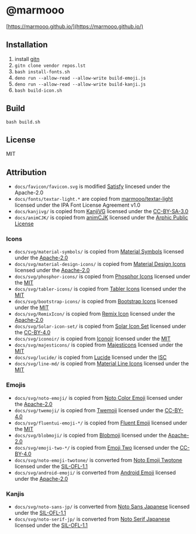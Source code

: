 # @marmooo

[https://marmooo.github.io/](https://marmooo.github.io/)

## Installation

1. install [gitn](https://github.com/marmooo/gitn)
2. `gitn clone vendor repos.lst`
3. `bash install-fonts.sh`
4. `deno run --allow-read --allow-write build-emoji.js`
5. `deno run --allow-read --allow-write build-kanji.js`
6. `bash build-icon.sh`

## Build

```
bash build.sh
```

## License

MIT

## Attribution

- `docs/favicon/favicon.svg` is modified
  [Satisfy](https://fonts.google.com/specimen/Satisfy) lincesed under the
  Apache-2.0
- `docs/fonts/textar-light.*` are copied from
  [marmooo/textar-light](https://github.com/marmooo/textar-light) licensed under
  the IPA Font License Agreement v1.0
- `docs/kanjivg/` is copied from [KanjiVG](https://github.com/KanjiVG/kanjivg)
  licensed under the
  [CC-BY-SA-3.0](https://creativecommons.org/licenses/by/3.0/)
- `docs/animCJK/` is copied from
  [animCJK](https://github.com/parsimonhi/animCJK) licensed under the
  [Arphic Public License](https://www.freedesktop.org/wiki/Arphic_Public_License/)

### Icons

- `docs/svg/material-symbols/` is copied from
  [Material Symbols](https://github.com/marella/material-symbols) licensed under
  the
  [Apache-2.0](https://github.com/marella/material-symbols/blob/main/LICENSE)
- `docs/svg/material-design-icons/` is copied from
  [Material Design Icons](https://github.com/marella/material-design-icons)
  licensed under the
  [Apache-2.0](https://github.com/marella/material-design-icons/blob/main/LICENSE)
- `docs/svg/phosphor-icons/` is copied from
  [Phosphor Icons](https://github.com/phosphor-icons/core) licensed under the
  [MIT](https://github.com/phosphor-icons/core/blob/main/LICENSE)
- `docs/svg/tabler-icons/` is copied from
  [Tabler Icons](https://github.com/tabler/tabler-icons) licensed under the
  [MIT](https://github.com/tabler/tabler-icons/blob/master/LICENSE)
- `docs/svg/bootstrap-icons/` is copied from
  [Bootstrap Icons](https://github.com/twbs/icons) licensed under the
  [MIT](https://github.com/twbs/icons/blob/main/LICENSE.md)
- `docs/svg/RemixIcon/` is copied from
  [Remix Icon](https://github.com/Remix-Design/RemixIcon) licensed under the
  [Apache-2.0](https://github.com/Remix-Design/RemixIcon/blob/master/License)
- `docs/svg/Solar-icon-set/` is copied from
  [Solar Icon Set](https://github.com/480-Design/Solar-icon-set) licensed under
  the [CC-BY-4.0](https://www.figma.com/community/file/1166831539721848736)
- `docs/svg/iconoir/` is copied from
  [Iconoir](https://github.com/iconoir-icons/iconoir) licensed under the
  [MIT](https://github.com/iconoir-icons/iconoir/blob/main/LICENSE)
- `docs/svg/majesticons/` is copied from
  [Majesticons](https://github.com/halfmage/majesticons) licensed under the
  [MIT](https://github.com/halfmage/majesticons/blob/main/LICENSE)
- `docs/svg/lucide/` is copied from
  [Lucide](https://github.com/lucide-icons/lucide) licensed under the
  [ISC](https://github.com/lucide-icons/lucide/blob/main/LICENSE)
- `docs/svg/line-md/` is copied from
  [Material Line Icons](https://github.com/cyberalien/line-md) licensed under
  the [MIT](https://github.com/cyberalien/line-md/blob/master/license.txt)

### Emojis

- `docs/svg/noto-emoji/` is copied from
  [Noto Color Emoji](https://github.com/googlefonts/noto-emoji) licensed under
  the [Apache-2.0](https://github.com/googlefonts/noto-emoji/blob/main/LICENSE)
- `docs/svg/twemoji/` is copied from
  [Twemoji](https://github.com/twitter/twemoji) licensed under the
  [CC-BY-4.0](https://github.com/twitter/twemoji/blob/master/LICENSE-GRAPHICS)
- `docs/svg/fluentui-emoji-*/` is copied from
  [Fluent Emoji](https://github.com/microsoft/fluentui-emoji) licensed under the
  [MIT](https://github.com/microsoft/fluentui-emoji/blob/main/LICENSE)
- `docs/svg/blobmoji/` is copied from
  [Blobmoji](https://github.com/C1710/blobmoji) licensed under the
  [Apache-2.0](https://github.com/C1710/blobmoji/blob/main/LICENSE)
- `docs/svg/emoji-two-*/` is copied from
  [Emoji Two](https://github.com/EmojiTwo/emojitwo) licensed under the
  [CC-BY-4.0](https://github.com/EmojiTwo/emojitwo/blob/master/LICENSE.md)
- `docs/svg/noto-emoji-twotone/` is converted from
  [Noto Emoji Twotone](https://fonts.google.com/noto/specimen/Noto+Emoji)
  licensed under the
  [SIL-OFL-1.1](https://fonts.google.com/noto/specimen/Noto+Emoji/about)
- `docs/svg/android-emoji/` is converted from
  [Android Emoji](https://github.com/aosp-mirror/platform_frameworks_base)
  licensed under the
  [Apache-2.0](https://github.com/aosp-mirror/platform_frameworks_base/blob/jb-mr2.0.0-release/MODULE_LICENSE_APACHE2)

### Kanjis

- `docs/svg/noto-sans-jp/` is converted from
  [Noto Sans Japanese](https://fonts.google.com/noto/specimen/Noto+Sans+JP)
  licensed under the
  [SIL-OFL-1.1](https://fonts.google.com/noto/specimen/Noto+Sans+JP/about)
- `docs/svg/noto-serif-jp/` is converted from
  [Noto Serif Japanese](https://fonts.google.com/noto/specimen/Noto+Serif+JP)
  licensed under the
  [SIL-OFL-1.1](https://fonts.google.com/noto/specimen/Noto+Serif+JP/about)
